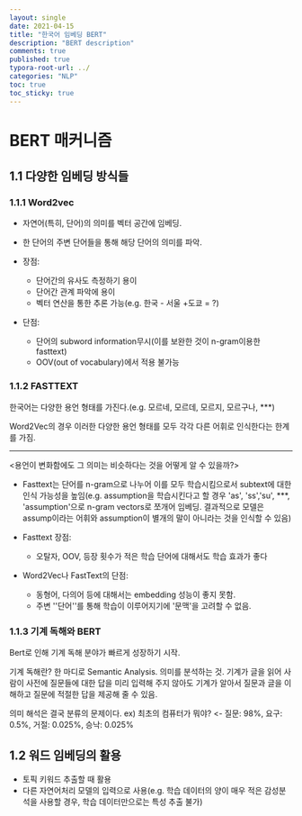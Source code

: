 ```yaml
---
layout: single
date: 2021-04-15
title: "한국어 임베딩 BERT"
description: "BERT description"
comments: true
published: true
typora-root-url: ../
categories: "NLP"
toc: true
toc_sticky: true 
---
```


# BERT 매커니즘

## 1.1 다양한 임베딩 방식들



### 1.1.1 Word2vec 

* 자연어(특히, 단어)의 의미를 벡터 공간에 임베딩.

* 한 단어의 주변 단어들을 통해 해당 단어의 의미를 파악.

* 장점: 
  *  단어간의 유사도 측정하기 용이
  * 단어간 관계 파악에 용이
  * 벡터 연산을 통한 추론 가능(e.g. 한국 - 서울 +도쿄  = ?) 

* 단점:
  * 단어의 subword information무시(이를 보완한 것이 n-gram이용한 fasttext)
  * OOV(out of vocabulary)에서 적용 불가능



### 1.1.2 FASTTEXT

한국어는 다양한 용언 형태를 가진다.(e.g. 모르네, 모르데, 모르지, 모르구나, ***)

Word2Vec의 경우 이러한 다양한 용언 형태를 모두 각각 다른 어휘로 인식한다는 한계를 가짐.

---

<용언이 변화함에도 그 의미는 비슷하다는 것을 어떻게 알 수 있을까?>

* Fasttext는 단어를 n-gram으로 나누어 이를 모두 학습시킴으로서 subtext에 대한 인식 가능성을 높임(e.g. assumption을 학습시킨다고 할 경우 'as', 'ss','su', ***, 'assumption'으로 n-gram vectors로 쪼개어 임베딩. 결과적으로 모델은 assump이라는 어휘와 assumption이 별개의 말이 아니라는 것을 인식할 수 있음)
* Fasttext 장점:
  * 오탈자, OOV, 등장 횟수가 적은 학습 단어에 대해서도 학습 효과가 좋다

* Word2Vec나 FastText의 단점:
  * 동형어, 다의어 등에 대해서는 embedding 성능이 좋지 못함.
  * 주변 ''단어''를 통해 학습이 이루어지기에 '문맥'을 고려할 수 없음.

### 1.1.3 기계 독해와 BERT

Bert로 인해 기계 독해 분야가 빠르게 성장하기 시작.

기계 독해란? 한 마디로 Semantic Analysis. 의미를 분석하는 것. 기계가 글을 읽어 사람이 사전에 질문들에 대한 답을 미리 입력해 주지 않아도 기계가 알아서 질문과 글을 이해하고 질문에 적절한 답을 제공해 줄 수 있음.

의미 해석은 결국 분류의 문제이다. ex) 최초의 컴퓨터가 뭐야? <- 질문: 98%, 요구: 0.5%, 거절: 0.025%, 승낙: 0.025%



## 1.2 워드 임베딩의 활용

* 토픽 키워드 추출할 때 활용
* 다른 자연어처리 모델의 입력으로 사용(e.g. 학습 데이터의 양이 매우 적은 감성분석을 사용할 경우, 학습 데이터만으로는 특성 추출 불가)